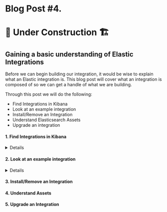 # Blog Post #4.
# 🚧 Under Construction 🏗 
## Gaining a basic understanding of Elastic Integrations

Before we can begin building our integration, it would be wise to explain
what an Elastic integration is. This blog post will cover what an integration 
is composed of so we can get a handle of what we are building.

Through this post we will do the following:

- Find Integrations in Kibana
- Look at an example integration
- Install/Remove an Integration
- Understand Elasticsearch Assets
- Upgrade an integration

#### 1. Find Integrations in Kibana
<details>

To begin, let's start up our Elastic stack (if you need to):

```
elastic-package stack up -v -d --version=8.8.1
```

Next, let's go to Kibana at https://127.0.0.1:5601 and at the home page, click on "Add Integrations".

![image](https://github.com/nicpenning/Elasti-daddy/assets/5582679/2b44f0e3-35ac-40b5-839c-94a4df9ea39b)

What you will see before you are all of the current integrations that have been published to the Elastic Package Repository available to the public.

![image](https://github.com/nicpenning/Elasti-daddy/assets/5582679/4eeffb8c-91eb-449f-9174-a895880e39c2)

From the screenshot above you will see that there are 321 integrations across all categories at this time of writing! Fortunately each integration is
sorted into the various categories such as Productivity, Network, or Security to name a few.

You can then click on an integration to find out more details about it. You will do that in the next part of this blog post.

</details>

#### 2. Look at an example integration
<details>

Let's take a gander at the Microsoft DHCP integration since it uses a CSV file.

</details>

#### 3. Install/Remove an Integration

#### 4. Understand Assets

#### 5. Upgrade an Integration
